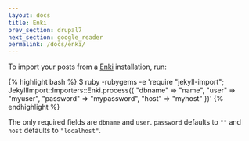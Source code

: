 ```yaml
---
layout: docs
title: Enki
prev_section: drupal7
next_section: google_reader
permalink: /docs/enki/
---
```


To import your posts from a [Enki](http://enkiblog.com) installation, run:

{% highlight bash %}
$ ruby -rubygems -e 'require "jekyll-import";
    JekyllImport::Importers::Enki.process({
      "dbname"   => "name",
      "user"     => "myuser",
      "password" => "mypassword",
      "host"     => "myhost"
    })'
{% endhighlight %}

The only required fields are `dbname` and `user`. `password` defaults to `""`
and `host` defaults to `"localhost"`.
